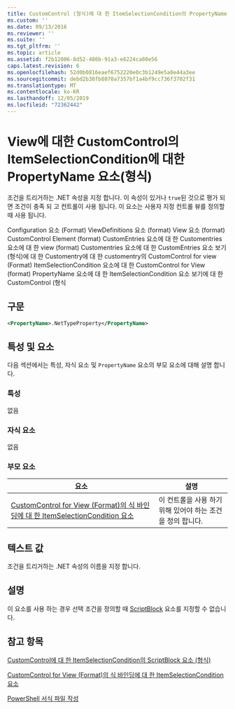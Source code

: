 ```yaml
---
title: CustomControl (형식)에 대 한 ItemSelectionCondition의 PropertyName 요소 | Microsoft Docs
ms.custom: ''
ms.date: 09/13/2016
ms.reviewer: ''
ms.suite: ''
ms.tgt_pltfrm: ''
ms.topic: article
ms.assetid: f2b12006-8d52-486b-91a3-e6224ca80e56
caps.latest.revision: 6
ms.openlocfilehash: 52d0b0816eaef6752220e0c3b1249e5a0e44a3ee
ms.sourcegitcommit: debd2b38fb8070a7357bf1a4bf9cc736f3702f31
ms.translationtype: MT
ms.contentlocale: ko-KR
ms.lasthandoff: 12/05/2019
ms.locfileid: "72362442"
---
```

# <a name="propertyname-element-for-itemselectioncondition-for-customcontrol-for-view-format"></a>View에 대한 CustomControl의 ItemSelectionCondition에 대한 PropertyName 요소(형식)

조건을 트리거하는 .NET 속성을 지정 합니다. 이 속성이 있거나 `true`된 것으로 평가 되 면 조건이 충족 되 고 컨트롤이 사용 됩니다. 이 요소는 사용자 지정 컨트롤 뷰를 정의할 때 사용 됩니다.

Configuration 요소 (Format) ViewDefinitions 요소 (format) View 요소 (format) CustomControl Element (format) CustomEntries 요소에 대 한 Customentries 요소에 대 한 view (format) Customentries 요소에 대 한 CustomEntries 요소 보기 (형식)에 대 한 Customentry에 대 한 customentry의 CustomControl for view (Format) ItemSelectionCondition 요소에 대 한 CustomControl for View (format) PropertyName 요소에 대 한 ItemSelectionCondition 요소 보기에 대 한 CustomControl (형식

## <a name="syntax"></a>구문

```xml
<PropertyName>.NetTypeProperty</PropertyName>
```

## <a name="attributes-and-elements"></a>특성 및 요소

다음 섹션에서는 특성, 자식 요소 및 `PropertyName` 요소의 부모 요소에 대해 설명 합니다.

### <a name="attributes"></a>특성

없음

### <a name="child-elements"></a>자식 요소

없음

### <a name="parent-elements"></a>부모 요소

|요소|설명|
|-------------|-----------------|
|[CustomControl for View (Format)의 식 바인딩에 대 한 ItemSelectionCondition 요소](./itemselectioncondition-element-for-expressionbinding-for-customcontrol-format.md)|이 컨트롤을 사용 하기 위해 있어야 하는 조건을 정의 합니다.|

## <a name="text-value"></a>텍스트 값

조건을 트리거하는 .NET 속성의 이름을 지정 합니다.

## <a name="remarks"></a>설명

이 요소를 사용 하는 경우 선택 조건을 정의할 때 [ScriptBlock](./scriptblock-element-for-itemselectioncondition-for-customcontrol-for-view-format.md) 요소를 지정할 수 없습니다.

## <a name="see-also"></a>참고 항목

[CustomControl에 대 한 ItemSelectionCondition의 ScriptBlock 요소 (형식)](./scriptblock-element-for-itemselectioncondition-for-customcontrol-for-view-format.md)

[CustomControl for View (Format)의 식 바인딩에 대 한 ItemSelectionCondition 요소](./itemselectioncondition-element-for-expressionbinding-for-customcontrol-format.md)

[PowerShell 서식 파일 작성](./writing-a-powershell-formatting-file.md)
